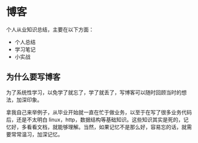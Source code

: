 # 博客

个人从业知识总结，主要在以下方面：

- 个人总结
- 学习笔记
- 小实战

## 为什么要写博客

为了系统性学习，以免学了就忘了，学了就丢了，写博客可以随时回顾当时的想法，加深印象。

拿我自己来举例子，从毕业开始就一直在忙于做业务，以至于在写了很多业务代码后，还是不太明白 linux，http，数据结构等基础知识。这些知识其实是死的，记忆好，多看看文档，就能够理解。当然，如果记忆不是那么好，容易忘的话，就需要常常温习，加深记忆。
